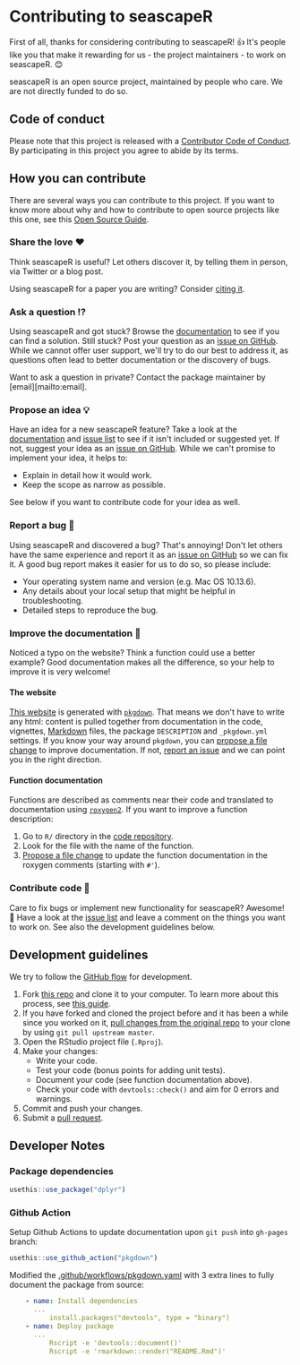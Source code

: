 # Contributing to seascapeR

<!-- This CONTRIBUTING.md is adapted from https://gist.github.com/peterdesmet/e90a1b0dc17af6c12daf6e8b2f044e7c -->

First of all, thanks for considering contributing to seascapeR! 👍 It's people like you that make it rewarding for us - the project maintainers - to work on seascapeR. 😊

seascapeR is an open source project, maintained by people who care. We are not directly funded to do so.

[repo]: https://github.com/marinebon/seascapeR
[issues]: https://github.com/marinebon/seascapeR/issues
[new_issue]: https://github.com/marinebon/seascapeR/issues/new
[website]: https://marinebon.github.io/seascapeR
[citation]: https://marinebon.github.io/seascapeR/authors.html
[email]: mailto:maintainer_email

## Code of conduct

Please note that this project is released with a [Contributor Code of Conduct](https://ropensci.org/code-of-conduct/). By participating in this project you agree to abide by its terms.

## How you can contribute

There are several ways you can contribute to this project. If you want to know more about why and how to contribute to open source projects like this one, see this [Open Source Guide](https://opensource.guide/how-to-contribute/).

### Share the love ❤️

Think seascapeR is useful? Let others discover it, by telling them in person, via Twitter or a blog post.

Using seascapeR for a paper you are writing? Consider [citing it][citation].

### Ask a question ⁉️

Using seascapeR and got stuck? Browse the [documentation][website] to see if you can find a solution. Still stuck? Post your question as an [issue on GitHub][new_issue]. While we cannot offer user support, we'll try to do our best to address it, as questions often lead to better documentation or the discovery of bugs.

Want to ask a question in private? Contact the package maintainer by [email][mailto:email].

### Propose an idea 💡

Have an idea for a new seascapeR feature? Take a look at the [documentation][website] and [issue list][issues] to see if it isn't included or suggested yet. If not, suggest your idea as an [issue on GitHub][new_issue]. While we can't promise to implement your idea, it helps to:

* Explain in detail how it would work.
* Keep the scope as narrow as possible.

See below if you want to contribute code for your idea as well.

### Report a bug 🐛

Using seascapeR and discovered a bug? That's annoying! Don't let others have the same experience and report it as an [issue on GitHub][new_issue] so we can fix it. A good bug report makes it easier for us to do so, so please include:

* Your operating system name and version (e.g. Mac OS 10.13.6).
* Any details about your local setup that might be helpful in troubleshooting.
* Detailed steps to reproduce the bug.

### Improve the documentation 📖

Noticed a typo on the website? Think a function could use a better example? Good documentation makes all the difference, so your help to improve it is very welcome!

#### The website

[This website][website] is generated with [`pkgdown`](http://pkgdown.r-lib.org/). That means we don't have to write any html: content is pulled together from documentation in the code, vignettes, [Markdown](https://guides.github.com/features/mastering-markdown/) files, the package `DESCRIPTION` and `_pkgdown.yml` settings. If you know your way around `pkgdown`, you can [propose a file change](https://help.github.com/articles/editing-files-in-another-user-s-repository/) to improve documentation. If not, [report an issue][new_issue] and we can point you in the right direction.

#### Function documentation

Functions are described as comments near their code and translated to documentation using [`roxygen2`](https://klutometis.github.io/roxygen/). If you want to improve a function description:

1. Go to `R/` directory in the [code repository][repo].
2. Look for the file with the name of the function.
3. [Propose a file change](https://help.github.com/articles/editing-files-in-another-user-s-repository/) to update the function documentation in the roxygen comments (starting with `#'`).

### Contribute code 📝

Care to fix bugs or implement new functionality for seascapeR? Awesome! 👏 Have a look at the [issue list][issues] and leave a comment on the things you want to work on. See also the development guidelines below.

## Development guidelines

We try to follow the [GitHub flow](https://guides.github.com/introduction/flow/) for development.

1. Fork [this repo][repo] and clone it to your computer. To learn more about this process, see [this guide](https://guides.github.com/activities/forking/).
2. If you have forked and cloned the project before and it has been a while since you worked on it, [pull changes from the original repo](https://help.github.com/articles/merging-an-upstream-repository-into-your-fork/) to your clone by using `git pull upstream master`.
3. Open the RStudio project file (`.Rproj`).
4. Make your changes:
    * Write your code.
    * Test your code (bonus points for adding unit tests).
    * Document your code (see function documentation above).
    * Check your code with `devtools::check()` and aim for 0 errors and warnings.
5. Commit and push your changes.
6. Submit a [pull request](https://guides.github.com/activities/forking/#making-a-pull-request).


## Developer Notes

### Package dependencies

```r
usethis::use_package("dplyr")
```

### Github Action

Setup Github Actions to update documentation upon `git push` into `gh-pages` branch:

```r
usethis::use_github_action("pkgdown")
```

Modified the [.github/workflows/pkgdown.yaml](https://github.com/marinebon/ecoidx/blame/5b1b44104029fbc167146b9037b0030db390f774/.github/workflows/pkgdown.yaml#L38-L50) with 3 extra lines to fully document the package from source:

```yaml
    - name: Install dependencies
      ...
          install.packages("devtools", type = "binary")
    - name: Deploy package
      ...
          Rscript -e 'devtools::document()'
          Rscript -e 'rmarkdown::render("README.Rmd")'
```

